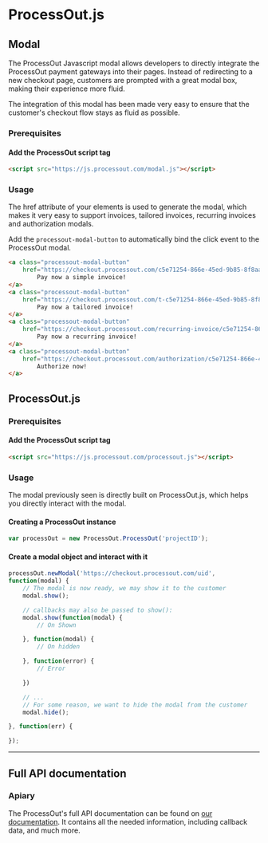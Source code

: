 ProcessOut.js
=====================

Modal
----------------

The ProcessOut Javascript modal allows developers to directly integrate the ProcessOut
payment gateways into their pages. Instead of redirecting to a new checkout page,
customers are prompted with a great modal box, making their experience more
fluid.

The integration of this modal has been made very easy to ensure that the customer's
checkout flow stays as fluid as possible.

### Prerequisites

#### Add the ProcessOut script tag
``` html
<script src="https://js.processout.com/modal.js"></script>
```

### Usage

The href attribute of your elements is used to generate the modal, which makes
it very easy to support invoices, tailored invoices, recurring invoices
and authorization modals.

Add the `processout-modal-button` to automatically bind the click event to
the ProcessOut modal.

``` html
<a class="processout-modal-button"
	href="https://checkout.processout.com/c5e71254-866e-45ed-9b85-8f8aa7b6044d">
		Pay now a simple invoice!
</a>
<a class="processout-modal-button"
	href="https://checkout.processout.com/t-c5e71254-866e-45ed-9b85-8f8aa7b6044d">
		Pay now a tailored invoice!
</a>
<a class="processout-modal-button"
	href="https://checkout.processout.com/recurring-invoice/c5e71254-866e-45ed-9b85-8f8aa7b6044d">
		Pay now a recurring invoice!
</a>
<a class="processout-modal-button"
	href="https://checkout.processout.com/authorization/c5e71254-866e-45ed-9b85-8f8aa7b6044d/customers/c5e71254-866e-45ed-9b85-8f8aa7b6044d">
		Authorize now!
</a>
```

ProcessOut.js
-------------

### Prerequisites

#### Add the ProcessOut script tag
``` html
<script src="https://js.processout.com/processout.js"></script>
```

### Usage

The modal previously seen is directly built on ProcessOut.js, which helps you directly interact with the modal.

#### Creating a ProcessOut instance

```js
var processOut = new ProcessOut.ProcessOut('projectID');
```

#### Create a modal object and interact with it

```js
processOut.newModal('https://checkout.processout.com/uid',
function(modal) {
	// The modal is now ready, we may show it to the customer
	modal.show();

	// callbacks may also be passed to show():
	modal.show(function(modal) {
		// On Shown

	}, function(modal) {
		// On hidden

	}, function(error) {
		// Error

	})

	// ...
	// For some reason, we want to hide the modal from the customer
	modal.hide();

}, function(err) {

});
```

-------------------------

Full API documentation
----------------------

### Apiary

The ProcessOut's full API documentation can be found on [our documentation](https://docs.processout.com). It contains all the needed information, including callback data, and much more.
